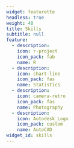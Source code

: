 ```yaml
---
widget: featurette
headless: true
weight: 40
title: Skills
subtitle: null
feature:
  - description: 
    icon: r-project
    icon_pack: fab
    name: R
  - description: 
    icon: chart-line
    icon_pack: fas
    name: Statistics
  - description: 
    icon: camera-retro
    icon_pack: fas
    name: Photography
  - description: 
    icon: Autodesk_Logo
    icon_pack: custom
    name: AutoCAD
widget_id: skills
---
```

